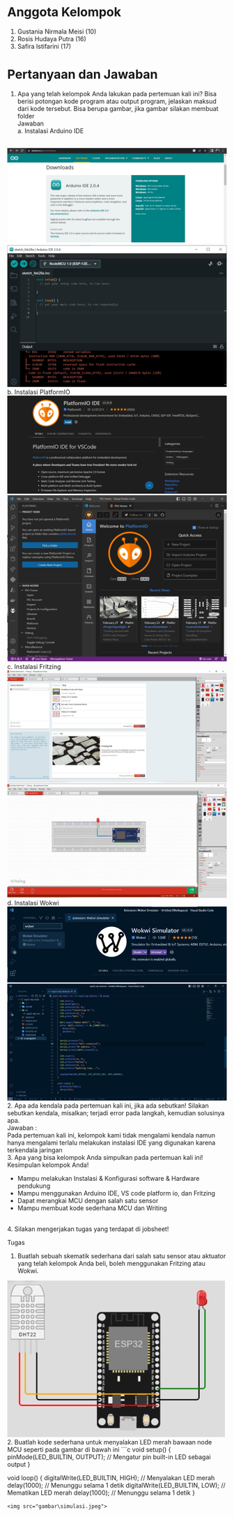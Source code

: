 # Anggota Kelompok
1. Gustania Nirmala Meisi (10)
2. Rosis Hudaya Putra (16)
3. Safira Istifarini (17)

# Pertanyaan dan Jawaban
1.	Apa yang telah kelompok Anda lakukan pada pertemuan kali ini?
Bisa berisi potongan kode program atau output program, jelaskan maksud dari kode tersebut. Bisa berupa gambar, jika gambar silakan membuat folder<br>
Jawaban<br>
a.	Instalasi Arduino IDE
<br>
<img src = "gambar\arduino.png">
<img src = "gambar\arduino1.png">
<br>
b. Instalasi PlatformIO
<br>
<img src = "gambar\platformio.png">
<img src = "gambar\platformio1.jpeg">
<br>
c. Instalasi Fritzing
<br>
<img src="gambar\fritzing.jpeg">
<img src="gambar\fritzing1.jpeg">
<br>
d. Instalasi Wokwi
<br>
<img src="gambar\wokwi.jpeg">
<img src="gambar\wokwi1.jpeg">

<br>
2.	Apa ada kendala pada pertemuan kali ini, jika ada sebutkan!
Silakan sebutkan kendala, misalkan; terjadi error pada langkah, kemudian solusinya apa. <br>
Jawaban :<br>
Pada pertemuan kali ini, kelompok kami tidak mengalami kendala namun hanya mengalami terlalu melakukan instalasi IDE yang digunakan karena terkendala jaringan

<br>
3.	Apa yang bisa kelompok Anda simpulkan pada pertemuan kali ini! Kesimpulan kelompok Anda!
<br> 

* Mampu melakukan Instalasi & Konfigurasi software & Hardware pendukung
* Mampu menggunakan Arduino IDE, VS code platform io, dan Fritzing
* Dapat merangkai MCU dengan salah satu sensor
* Mampu membuat kode sederhana MCU dan Writing

<br>
4.	Silakan mengerjakan tugas yang terdapat di jobsheet!

Tugas

1. Buatlah sebuah skematik sederhana dari salah satu sensor atau aktuator yang telah kelompok Anda beli, boleh menggunakan Fritzing atau Wokwi.<br>
<img src = "gambar\skematik.jpeg">
2. Buatlah kode sederhana untuk menyalakan LED merah bawaan node MCU seperti pada gambar di bawah ini
```c
void setup() {
  pinMode(LED_BUILTIN, OUTPUT);  // Mengatur pin built-in LED sebagai output
}

void loop() {
  digitalWrite(LED_BUILTIN, HIGH);  // Menyalakan LED merah
  delay(1000);  // Menunggu selama 1 detik
  digitalWrite(LED_BUILTIN, LOW);  // Mematikan LED merah
  delay(1000);  // Menunggu selama 1 detik
}
```
<img src="gambar\simulasi.jpeg">
